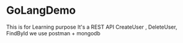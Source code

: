 # GoLangDemo
This is for Learning purpose 
It's a REST API CreateUser , DeleteUser, FindById
we use postman + mongodb 
